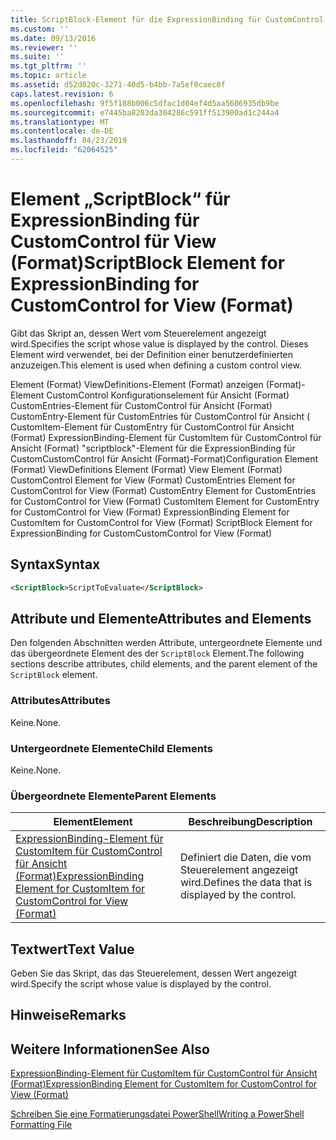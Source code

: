 ```yaml
---
title: ScriptBlock-Element für die ExpressionBinding für CustomControl für Ansicht (Format) | Microsoft-Dokumentation
ms.custom: ''
ms.date: 09/13/2016
ms.reviewer: ''
ms.suite: ''
ms.tgt_pltfrm: ''
ms.topic: article
ms.assetid: d52d020c-3271-40d5-b4bb-7a5ef0caec8f
caps.latest.revision: 6
ms.openlocfilehash: 9f5f188b006c5dfac1d04ef4d5aa5606935db9be
ms.sourcegitcommit: e7445ba8203da304286c591ff513900ad1c244a4
ms.translationtype: MT
ms.contentlocale: de-DE
ms.lasthandoff: 04/23/2019
ms.locfileid: "62064525"
---
```

# <a name="scriptblock-element-for-expressionbinding-for-customcontrol-for-view-format"></a><span data-ttu-id="a7373-102">Element „ScriptBlock“ für ExpressionBinding für CustomControl für View (Format)</span><span class="sxs-lookup"><span data-stu-id="a7373-102">ScriptBlock Element for ExpressionBinding for CustomControl for View (Format)</span></span>

<span data-ttu-id="a7373-103">Gibt das Skript an, dessen Wert vom Steuerelement angezeigt wird.</span><span class="sxs-lookup"><span data-stu-id="a7373-103">Specifies the script whose value is displayed by the control.</span></span> <span data-ttu-id="a7373-104">Dieses Element wird verwendet, bei der Definition einer benutzerdefinierten anzuzeigen.</span><span class="sxs-lookup"><span data-stu-id="a7373-104">This element is used when defining a custom control view.</span></span>

<span data-ttu-id="a7373-105">Element (Format) ViewDefinitions-Element (Format) anzeigen (Format)-Element CustomControl Konfigurationselement für Ansicht (Format) CustomEntries-Element für CustomControl für Ansicht (Format) CustomEntry-Element für CustomEntries für CustomControl für Ansicht ( CustomItem-Element für CustomEntry für CustomControl für Ansicht (Format) ExpressionBinding-Element für CustomItem für CustomControl für Ansicht (Format) "scriptblock"-Element für die ExpressionBinding für CustomCustomControl für Ansicht (Format)-Format)</span><span class="sxs-lookup"><span data-stu-id="a7373-105">Configuration Element (Format) ViewDefinitions Element (Format) View Element (Format) CustomControl Element for View (Format) CustomEntries Element for CustomControl for View (Format) CustomEntry Element for CustomEntries for CustomControl for View (Format) CustomItem Element for CustomEntry for CustomControl for View (Format) ExpressionBinding Element for CustomItem for CustomControl for View (Format) ScriptBlock Element for ExpressionBinding for CustomCustomControl for View (Format)</span></span>

## <a name="syntax"></a><span data-ttu-id="a7373-106">Syntax</span><span class="sxs-lookup"><span data-stu-id="a7373-106">Syntax</span></span>

```xml
<ScriptBlock>ScriptToEvaluate</ScriptBlock>
```

## <a name="attributes-and-elements"></a><span data-ttu-id="a7373-107">Attribute und Elemente</span><span class="sxs-lookup"><span data-stu-id="a7373-107">Attributes and Elements</span></span>

<span data-ttu-id="a7373-108">Den folgenden Abschnitten werden Attribute, untergeordnete Elemente und das übergeordnete Element des der `ScriptBlock` Element.</span><span class="sxs-lookup"><span data-stu-id="a7373-108">The following sections describe attributes, child elements, and the parent element of the `ScriptBlock` element.</span></span>

### <a name="attributes"></a><span data-ttu-id="a7373-109">Attributes</span><span class="sxs-lookup"><span data-stu-id="a7373-109">Attributes</span></span>

<span data-ttu-id="a7373-110">Keine.</span><span class="sxs-lookup"><span data-stu-id="a7373-110">None.</span></span>

### <a name="child-elements"></a><span data-ttu-id="a7373-111">Untergeordnete Elemente</span><span class="sxs-lookup"><span data-stu-id="a7373-111">Child Elements</span></span>

<span data-ttu-id="a7373-112">Keine.</span><span class="sxs-lookup"><span data-stu-id="a7373-112">None.</span></span>

### <a name="parent-elements"></a><span data-ttu-id="a7373-113">Übergeordnete Elemente</span><span class="sxs-lookup"><span data-stu-id="a7373-113">Parent Elements</span></span>

|<span data-ttu-id="a7373-114">Element</span><span class="sxs-lookup"><span data-stu-id="a7373-114">Element</span></span>|<span data-ttu-id="a7373-115">Beschreibung</span><span class="sxs-lookup"><span data-stu-id="a7373-115">Description</span></span>|
|-------------|-----------------|
|[<span data-ttu-id="a7373-116">ExpressionBinding-Element für CustomItem für CustomControl für Ansicht (Format)</span><span class="sxs-lookup"><span data-stu-id="a7373-116">ExpressionBinding Element for CustomItem for CustomControl for View (Format)</span></span>](./expressionbinding-element-for-customitem-for-customcontrol-for-view-format.md)|<span data-ttu-id="a7373-117">Definiert die Daten, die vom Steuerelement angezeigt wird.</span><span class="sxs-lookup"><span data-stu-id="a7373-117">Defines the data that is displayed by the control.</span></span>|

## <a name="text-value"></a><span data-ttu-id="a7373-118">Textwert</span><span class="sxs-lookup"><span data-stu-id="a7373-118">Text Value</span></span>

<span data-ttu-id="a7373-119">Geben Sie das Skript, das das Steuerelement, dessen Wert angezeigt wird.</span><span class="sxs-lookup"><span data-stu-id="a7373-119">Specify the script whose value is displayed by the control.</span></span>

## <a name="remarks"></a><span data-ttu-id="a7373-120">Hinweise</span><span class="sxs-lookup"><span data-stu-id="a7373-120">Remarks</span></span>

## <a name="see-also"></a><span data-ttu-id="a7373-121">Weitere Informationen</span><span class="sxs-lookup"><span data-stu-id="a7373-121">See Also</span></span>

[<span data-ttu-id="a7373-122">ExpressionBinding-Element für CustomItem für CustomControl für Ansicht (Format)</span><span class="sxs-lookup"><span data-stu-id="a7373-122">ExpressionBinding Element for CustomItem for CustomControl for View (Format)</span></span>](./expressionbinding-element-for-customitem-for-customcontrol-for-view-format.md)

[<span data-ttu-id="a7373-123">Schreiben Sie eine Formatierungsdatei PowerShell</span><span class="sxs-lookup"><span data-stu-id="a7373-123">Writing a PowerShell Formatting File</span></span>](./writing-a-powershell-formatting-file.md)
